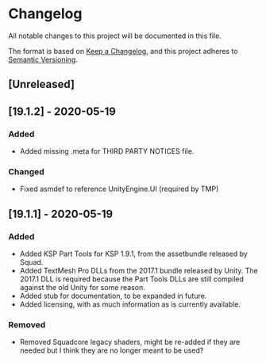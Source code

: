 # Changelog
All notable changes to this project will be documented in this file.

The format is based on [Keep a Changelog](https://keepachangelog.com/en/1.0.0/),
and this project adheres to [Semantic Versioning](https://semver.org/spec/v2.0.0.html).

## [Unreleased]

## [19.1.2] - 2020-05-19
### Added
- Added missing .meta for THIRD PARTY NOTICES file.

### Changed
- Fixed asmdef to reference UnityEngine.UI (required by TMP)

## [19.1.1] - 2020-05-19
### Added
- Added KSP Part Tools for KSP 1.9.1, from the assetbundle released by Squad.
- Added TextMesh Pro DLLs from the 2017.1 bundle released by Unity. The 2017.1 DLL is required because the Part Tools DLLs are still compiled against the old Unity for some reason.
- Added stub for documentation, to be expanded in future.
- Added licensing, with as much information as is currently available.

### Removed
- Removed Squadcore legacy shaders, might be re-added if they are needed but I think they are no longer meant to be used?

